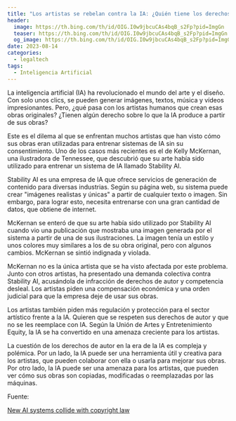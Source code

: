 ```yaml
---
title: "Los artistas se rebelan contra la IA: ¿Quién tiene los derechos de autor?"
header:
  image: https://th.bing.com/th/id/OIG.I0w9jbcuCAs4bqB_s2Fp?pid=ImgGn
  teaser: https://th.bing.com/th/id/OIG.I0w9jbcuCAs4bqB_s2Fp?pid=ImgGn
  og_image: https://th.bing.com/th/id/OIG.I0w9jbcuCAs4bqB_s2Fp?pid=ImgGn
date: 2023-08-14
categories:
  - legaltech
tags:
  - Inteligencia Artificial
---
```


La inteligencia artificial (IA) ha revolucionado el mundo del arte y el diseño. Con solo unos clics, se pueden generar imágenes, textos, música y vídeos impresionantes. Pero, ¿qué pasa con los artistas humanos que crean esas obras originales? ¿Tienen algún derecho sobre lo que la IA produce a partir de sus obras?

Este es el dilema al que se enfrentan muchos artistas que han visto cómo sus obras eran utilizadas para entrenar sistemas de IA sin su consentimiento. Uno de los casos más recientes es el de Kelly McKernan, una ilustradora de Tennessee, que descubrió que su arte había sido utilizado para entrenar un sistema de IA llamado Stability AI. 

Stability AI es una empresa de IA que ofrece servicios de generación de contenido para diversas industrias. Según su página web, su sistema puede crear "imágenes realistas y únicas" a partir de cualquier texto o imagen. Sin embargo, para lograr esto, necesita entrenarse con una gran cantidad de datos, que obtiene de internet.

McKernan se enteró de que su arte había sido utilizado por Stability AI cuando vio una publicación que mostraba una imagen generada por el sistema a partir de una de sus ilustraciones. La imagen tenía un estilo y unos colores muy similares a los de su obra original, pero con algunos cambios. McKernan se sintió indignada y violada.

McKernan no es la única artista que se ha visto afectada por este problema. Junto con otros artistas, ha presentado una demanda colectiva contra Stability AI, acusándola de infracción de derechos de autor y competencia desleal. Los artistas piden una compensación económica y una orden judicial para que la empresa deje de usar sus obras.

Los artistas también piden más regulación y protección para el sector artístico frente a la IA. Quieren que se respeten sus derechos de autor y que no se les reemplace con IA. Según la Unión de Artes y Entretenimiento Equity, la IA se ha convertido en una amenaza creciente para los artistas.

La cuestión de los derechos de autor en la era de la IA es compleja y polémica. Por un lado, la IA puede ser una herramienta útil y creativa para los artistas, que pueden colaborar con ella o usarla para mejorar sus obras. Por otro lado, la IA puede ser una amenaza para los artistas, que pueden ver cómo sus obras son copiadas, modificadas o reemplazadas por las máquinas.

Fuente:

[New AI systems collide with copyright law](https://www.bbc.com/news/business-66231268)